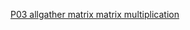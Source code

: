 [P03 allgather matrix matrix multiplication](../lectures/ParallelProgramming/exercises/allgather_multiplication/allgather_multiplication.md)